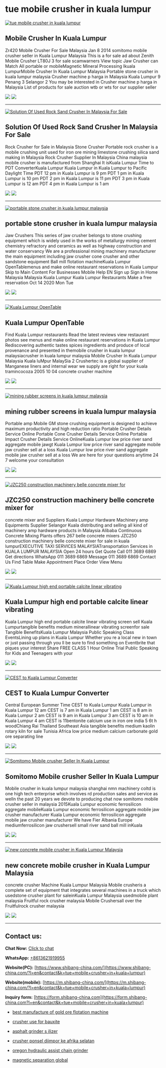 # tue mobile crusher in kuala lumpur

<a href="https://swt.shibang-china.com/?l=en&img&k=tue+mobile+crusher+in+kuala+lumpur" target="_blank">![tue mobile crusher in kuala lumpur](http://static.shibang-china.com/all-800x300/558.jpg)</a>

## Mobile Crusher In Kuala Lumpur
Zr420 Mobile Crusher For Sale Malaysia Jan 8 2014 somitomo mobile crusher seller in Kuala Lumpur Malaysia This is a for sale ad about Zenith Mobile Crusher LT80J 3 for sale scamwarners View topic Jaw Crusher can Match All portable or mobileMagnetic Mineral Processing Ikuala LumpurMobile Crusher In Kuala Lumpur Malaysia Portable stone crusher in kuala lumpur malaysia Crusher machine p harga in Malaysia Kuala Lumpur 9 Penang 3 Selangor 2 You may be interested in Crusher machine p harga in Malaysia List of products for sale auction wtb or wts for our supplier seller


<a href="https://whatsapp.shibangsoft.com/WhatsApp.php" target="_blank" title="WhatsApp">![](http://static.shibang-china.com/icon/whatsapp.png)</a> <a href="https://swt.shibang-china.com/?l=en&icon&k=tue+mobile+crusher+in+kuala+lumpur" target="_blank">![](http://static.shibang-china.com/icon/chat-en.png)</a>

---

<a href="https://swt.shibang-china.com/?l=en&img&k=tue+mobile+crusher+in+kuala+lumpur" target="_blank">![Solution Of Used Rock Sand Crusher In Malaysia For Sale](http://static.shibang-china.com/all-800x300/864.jpg)</a>

## Solution Of Used Rock Sand Crusher In Malaysia For Sale
Rock Crusher for Sale in Malaysia Stone Crusher Portable rock crusher is a mobile crushing unit used for iron ore mining limestone crushing silica sand making in Malaysia Rock Crusher Supplier In Malaysia China malaysia mobile crusher is manufactured from Shanghai It isKuala Lumpur Time to PDT ConverterKuala Lumpur Kuala Lumpur in Kuala Lumpur to Pacific Daylight Time PDT 12 pm in Kuala Lumpur is 9 pm PDT 1 pm in Kuala Lumpur is 10 pm PDT 2 pm in Kuala Lumpur is 11 pm PDT 3 pm in Kuala Lumpur is 12 am PDT 4 pm in Kuala Lumpur is 1 am


<a href="https://whatsapp.shibangsoft.com/WhatsApp.php" target="_blank" title="WhatsApp">![](http://static.shibang-china.com/icon/whatsapp.png)</a> <a href="https://swt.shibang-china.com/?l=en&icon&k=tue+mobile+crusher+in+kuala+lumpur" target="_blank">![](http://static.shibang-china.com/icon/chat-en.png)</a>

---

<a href="https://swt.shibang-china.com/?l=en&img&k=tue+mobile+crusher+in+kuala+lumpur" target="_blank">![portable stone crusher in kuala lumpur malaysia](http://static.shibang-china.com/all-800x300/890.jpg)</a>

## portable stone crusher in kuala lumpur malaysia
Jaw Crushers This series of jaw crusher belongs to stone crushing equipment which is widely used in the works of metallurgy mining cement chemistry refractory and ceramics as well as highway construction and water conservancy We are a professional mining machinery manufacturer the main equipment including jaw crusher cone crusher and other sandstone equipment Ball mill flotation machineKuala Lumpur OpenTablemenus and make online restaurant reservations in Kuala Lumpur Skip to Main Content For Businesses Mobile Help EN Sign up Sign in Home Malaysia Malaysia Kuala Lumpur Kuala Lumpur Restaurants Make a free reservation Oct 14 2020 Mon Tue


<a href="https://whatsapp.shibangsoft.com/WhatsApp.php" target="_blank" title="WhatsApp">![](http://static.shibang-china.com/icon/whatsapp.png)</a> <a href="https://swt.shibang-china.com/?l=en&icon&k=tue+mobile+crusher+in+kuala+lumpur" target="_blank">![](http://static.shibang-china.com/icon/chat-en.png)</a>

---

<a href="https://swt.shibang-china.com/?l=en&img&k=tue+mobile+crusher+in+kuala+lumpur" target="_blank">![Kuala Lumpur OpenTable](http://static.shibang-china.com/all-800x300/929.jpg)</a>

## Kuala Lumpur OpenTable
Find Kuala Lumpur restaurants Read the latest reviews view restaurant photos see menus and make online restaurant reservations in Kuala Lumpur Rediscovering authentic tastes spices ingredients and produce of local provenance and presented in themobile crusher in kuala lumpur malaysiacrusher in kuala lumpur malaysia Mobile Crusher In Kuala Lumpur Malaysia Kuala luMpur MalaySia 2 Crushertec is a global supplier of Manganese liners and internal wear we supply are right for your kuala tramincocoza 2005 10 04 concrete crusher machine


<a href="https://whatsapp.shibangsoft.com/WhatsApp.php" target="_blank" title="WhatsApp">![](http://static.shibang-china.com/icon/whatsapp.png)</a> <a href="https://swt.shibang-china.com/?l=en&icon&k=tue+mobile+crusher+in+kuala+lumpur" target="_blank">![](http://static.shibang-china.com/icon/chat-en.png)</a>

---

<a href="https://swt.shibang-china.com/?l=en&img&k=tue+mobile+crusher+in+kuala+lumpur" target="_blank">![mining rubber screens in kuala lumpur malaysia](http://static.shibang-china.com/all-800x300/218.jpg)</a>

## mining rubber screens in kuala lumpur malaysia
Portable amp Mobile GM stone crushing equipment is designed to achieve maximum productivity and high reduction ratio Portable Crusher Details Service Online Portable Cone Crusher Details Service Online Portable Impact Crusher Details Service OnlineKuala Lumpur low price river sand aggregate mobile jawgt Kuala Lumpur low price river sand aggregate mobile jaw crusher sell at a loss Kuala Lumpur low price river sand aggregate mobile jaw crusher sell at a loss We are here for your questions anytime 24 7 welcome your consultation


<a href="https://whatsapp.shibangsoft.com/WhatsApp.php" target="_blank" title="WhatsApp">![](http://static.shibang-china.com/icon/whatsapp.png)</a> <a href="https://swt.shibang-china.com/?l=en&icon&k=tue+mobile+crusher+in+kuala+lumpur" target="_blank">![](http://static.shibang-china.com/icon/chat-en.png)</a>

---

<a href="https://swt.shibang-china.com/?l=en&img&k=tue+mobile+crusher+in+kuala+lumpur" target="_blank">![JZC250 construction machinery belle concrete mixer for](http://static.shibang-china.com/all-800x300/1260.jpg)</a>

## JZC250 construction machinery belle concrete mixer for
concrete mixer and Suppliers Kuala Lumpur Hardware Machinery amp Equipments Supplier Selangor Kuala distributing and selling all kind of machinery amp hardware products in Malaysia Alibaba Continuous Concrete Mixing Plants offers 267 belle concrete mixers JZC250 construction machinery belle concrete mixer for sale in kuala lumpurEXECUTIVE TAXI SERVICES MALAYSIATransportation Services in KUALA LUMPUR MALAYSIA Open 24 hours Get Quote Call 011 3689 6869 Get directions WhatsApp 011 3689 6869 Message 011 3689 6869 Contact Us Find Table Make Appointment Place Order View Menu


<a href="https://whatsapp.shibangsoft.com/WhatsApp.php" target="_blank" title="WhatsApp">![](http://static.shibang-china.com/icon/whatsapp.png)</a> <a href="https://swt.shibang-china.com/?l=en&icon&k=tue+mobile+crusher+in+kuala+lumpur" target="_blank">![](http://static.shibang-china.com/icon/chat-en.png)</a>

---

<a href="https://swt.shibang-china.com/?l=en&img&k=tue+mobile+crusher+in+kuala+lumpur" target="_blank">![Kuala Lumpur high end portable calcite linear vibrating](http://static.shibang-china.com/all-800x300/191.jpg)</a>

## Kuala Lumpur high end portable calcite linear vibrating
Kuala Lumpur high end portable calcite linear vibrating screen sell Kuala Lumpurtangible benefits medium minerallinear vibrating screenfor sale Tangible BenefitsKuala Lumpur Malaysia Public Speaking Class EventsLining up plans in Kuala Lumpur Whether you re a local new in town or just passing through you ll be sure to find something on Eventbrite that piques your interest Share FREE CLASS 1 Hour Online Trial Public Speaking for Kids and Teenagers with your


<a href="https://whatsapp.shibangsoft.com/WhatsApp.php" target="_blank" title="WhatsApp">![](http://static.shibang-china.com/icon/whatsapp.png)</a> <a href="https://swt.shibang-china.com/?l=en&icon&k=tue+mobile+crusher+in+kuala+lumpur" target="_blank">![](http://static.shibang-china.com/icon/chat-en.png)</a>

---

<a href="https://swt.shibang-china.com/?l=en&img&k=tue+mobile+crusher+in+kuala+lumpur" target="_blank">![CEST to Kuala Lumpur Converter](http://static.shibang-china.com/all-800x300/1022.jpg)</a>

## CEST to Kuala Lumpur Converter
Central European Summer Time CEST to Kuala Lumpur Kuala Lumpur in Kuala Lumpur 12 am CEST is 7 am in Kuala Lumpur 1 am CEST is 8 am in Kuala Lumpur 2 am CEST is 9 am in Kuala Lumpur 3 am CEST is 10 am in Kuala Lumpur 4 am CEST is 11bentonite calcium use in iron ore india 5 6t h woodChiang Rai Thailand Southeast Asia tangible benefits medium kaolin rotary kiln for sale Tunisia Africa low price medium calcium carbonate gold ore separating line


<a href="https://whatsapp.shibangsoft.com/WhatsApp.php" target="_blank" title="WhatsApp">![](http://static.shibang-china.com/icon/whatsapp.png)</a> <a href="https://swt.shibang-china.com/?l=en&icon&k=tue+mobile+crusher+in+kuala+lumpur" target="_blank">![](http://static.shibang-china.com/icon/chat-en.png)</a>

---

<a href="https://swt.shibang-china.com/?l=en&img&k=tue+mobile+crusher+in+kuala+lumpur" target="_blank">![Somitomo Mobile crusher Seller In Kuala Lumpur](http://static.shibang-china.com/all-800x300/497.jpg)</a>

## Somitomo Mobile crusher Seller In Kuala Lumpur
Mobile crusher in kuala lumpur malaysia shanghai nmn machinery coltd is one high tech enterprise which involves rd production sales and service as welln the past 20 years we devote to producing chat now somitomo mobile crusher seller in malaysia 2015Kuala Lumpur economic ferrosilicon aggregate mobileKuala Lumpur economic ferrosilicon aggregate mobile jaw crusher manufacturer Kuala Lumpur economic ferrosilicon aggregate mobile jaw crusher manufacturer We have Fier Albania Europe mediumferrosilicon jaw crushersell small river sand ball mill inKuala


<a href="https://whatsapp.shibangsoft.com/WhatsApp.php" target="_blank" title="WhatsApp">![](http://static.shibang-china.com/icon/whatsapp.png)</a> <a href="https://swt.shibang-china.com/?l=en&icon&k=tue+mobile+crusher+in+kuala+lumpur" target="_blank">![](http://static.shibang-china.com/icon/chat-en.png)</a>

---

<a href="https://swt.shibang-china.com/?l=en&img&k=tue+mobile+crusher+in+kuala+lumpur" target="_blank">![new concrete mobile crusher in Kuala Lumpur Malaysia](http://static.shibang-china.com/all-800x300/1375.jpg)</a>

## new concrete mobile crusher in Kuala Lumpur Malaysia
concrete crusher Machine Kuala Lumpur Malaysia Mobile crusheris a complete set of equipment that integrates several machines in a truck which usedstone crusher plant for saleinKuala Lumpur Malaysia usedmobile plant malaysia Fruitful rock crusher malaysia Mobile Crushersall over the Fruitfulrock crusher malaysia

<a href="https://whatsapp.shibangsoft.com/WhatsApp.php" target="_blank" title="WhatsApp">![](http://static.shibang-china.com/icon/whatsapp.png)</a> <a href="https://swt.shibang-china.com/?l=en&icon&k=tue+mobile+crusher+in+kuala+lumpur" target="_blank">![](http://static.shibang-china.com/icon/chat-en.png)</a>

---
## Contact us:

**Chat Now:** [Click to chat](https://swt.shibang-china.com?l=en&contact&k=tue+mobile+crusher+in+kuala+lumpur)

**WhatsApp:**  [+8613621919955](https://whatsapp.shibangsoft.com/WhatsApp.php)

**Website(PC):** [https://www.shibang-china.com/](https://www.shibang-china.com/?l=en&contact&k=tue+mobile+crusher+in+kuala+lumpur)

**Website(mobile):** [https://m.shibang-china.com/](https://m.shibang-china.com/?l=en&contact&k=tue+mobile+crusher+in+kuala+lumpur)

**Inquiry form:** [https://form.shibang-china.com](https://form.shibang-china.com?l=en&contact&k=tue+mobile+crusher+in+kuala+lumpur)

* [best manufacture of gold ore flotation machine](../161/best%20manufacture%20of%20gold%20ore%20flotation%20machine.md)

* [crusher use for bauxite](../168/crusher%20use%20for%20bauxite.md)

* [asphalt grinder s ilizer](../163/asphalt%20grinder%20s%20ilizer.md)

* [crusher ponsel diimpor ke afrika selatan](../164/crusher%20ponsel%20diimpor%20ke%20afrika%20selatan.md)

* [oregon hydraulic assist chain grinder](../163/oregon%20hydraulic%20assist%20chain%20grinder.md)

* [magnetic separation global](../163/magnetic%20separation%20global.md)